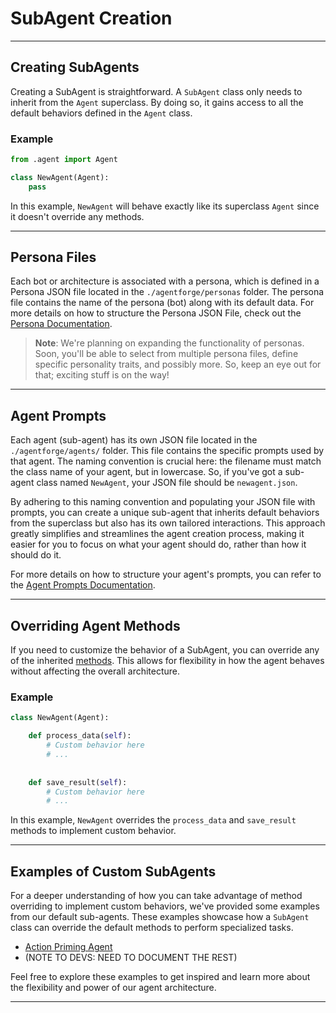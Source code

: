 # SubAgent Creation

---

## Creating SubAgents

Creating a SubAgent is straightforward. A `SubAgent` class only needs to inherit from the `Agent` superclass. By doing so, it gains access to all the default behaviors defined in the `Agent` class.

### Example
```python
from .agent import Agent

class NewAgent(Agent):
    pass
```

In this example, `NewAgent` will behave exactly like its superclass `Agent` since it doesn't override any methods.

---

## Persona Files

Each bot or architecture is associated with a persona, which is defined in a Persona JSON file located in the `./agentforge/personas` folder. The persona file contains the name of the persona (bot) along with its default data. For more details on how to structure the Persona JSON File, check out the [Persona Documentation](../Persona/Persona.md).

> **Note**: We're planning on expanding the functionality of personas. Soon, you'll be able to select from multiple persona files, define specific personality traits, and possibly more. So, keep an eye out for that; exciting stuff is on the way!

---

## Agent Prompts

Each agent (sub-agent) has its own JSON file located in the `./agentforge/agents/` folder. This file contains the specific prompts used by that agent. The naming convention is crucial here: the filename must match the class name of your agent, but in lowercase. So, if you've got a sub-agent class named `NewAgent`, your JSON file should be `newagent.json`.

By adhering to this naming convention and populating your JSON file with prompts, you can create a unique sub-agent that inherits default behaviors from the superclass but also has its own tailored interactions. This approach greatly simplifies and streamlines the agent creation process, making it easier for you to focus on what your agent should do, rather than how it should do it.

For more details on how to structure your agent's prompts, you can refer to the [Agent Prompts Documentation](Prompts/AgentPrompts.md).

---

## Overriding Agent Methods

If you need to customize the behavior of a SubAgent, you can override any of the inherited [methods](AgentMethods.md). This allows for flexibility in how the agent behaves without affecting the overall architecture.

### Example
```python
class NewAgent(Agent):

    def process_data(self):
        # Custom behavior here
        # ...
     
    
    def save_result(self):
        # Custom behavior here
        # ...
```

In this example, `NewAgent` overrides the `process_data` and `save_result` methods to implement custom behavior.

---

## Examples of Custom SubAgents

For a deeper understanding of how you can take advantage of method overriding to implement custom behaviors, we've provided some examples from our default sub-agents. These examples showcase how a `SubAgent` class can override the default methods to perform specialized tasks.

- [Action Priming Agent](SubAgents/ActionPrimingAgent.md)
- (NOTE TO DEVS: NEED TO DOCUMENT THE REST)

Feel free to explore these examples to get inspired and learn more about the flexibility and power of our agent architecture.

---
